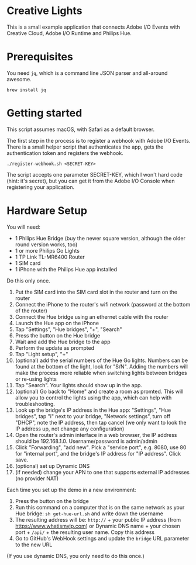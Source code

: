 # Creative Lights

This is a small example application that connects Adobe I/O Events with Creative Cloud, Adobe I/O Runtime and Philips Hue.

# Prerequisites

You need `jq`, which is a command line JSON parser and all-around awesome.

```
brew install jq
```

# Getting started
This script assumes macOS, with Safari as a default browser. 

The first step in the process is to register a webhook with Adobe I/O Events. There is a small helper script that authenticates the app, gets the authentication token and registers the webhook.

```
./register-webhook.sh <SECRET-KEY>
```

The script accepts one parameter SECRET-KEY, which I won't hard code (hint: it's secret), but you can get it from the Adobe I/O Console when registering your application.

# Hardware Setup

You will need:

 - 1 Philips Hue Bridge (buy the newer square version, although the older round version works, too)
 - 1 or more Philips Go Lights
 - 1 TP Link TL-MR6400 Router
 - 1 SIM card
 - 1 iPhone with the Philips Hue app installed
 
Do this only once.
 
1. Put the SIM card into the SIM card slot in the router and turn on the router
2. Connect the iPhone to the router's wifi network (password at the bottom of the router)
3. Connect the Hue bridge using an ethernet cable with the router
4. Launch the Hue app on the iPhone
5. Tap "Settings", "Hue bridges", "+", "Search"
6. Press the button on the Hue bridge
7. Wait and add the Hue bridge to the app
8. Perform the update as prompted
9. Tap "Light setup", "+"
10. (optional) add the serial numbers of the Hue Go lights. Numbers can be found at the bottom of the light, look for "S/N". Adding the numbers will make the process more reliable when switching lights between bridges or re-using lights
11. Tap "Search". Your lights should show up in the app.
12. (optional) Go back to "Home" and create a room as promted. This will allow you to control the lights using the app, which can help with troubleshooting.
13. Look up the bridge's IP address in the Hue app: "Settings", "Hue bridges", tap "i" next to your bridge, "Network settings", turn off "DHCP", note the IP address, then tap cancel (we only want to look the IP address up, not change any configuration)
14. Open the router's admin interface in a web browser, the IP address should be 192.168.1.0. Username/password is admin/admin
15. Click "Forwarding", "add new". Pick a "service port", e.g. 8080, use 80 for "internal port", and the bridge's IP address for "IP address". Click save.
16. (optional) set up Dynamic DNS
17. (if needed) change your APN to one that supports external IP addresses (no provider NAT)

Each time you set up the demo in a new environment:

1. Press the button on the bridge
2. Run this command on a computer that is on the same network as your Hue bridge: `sh get-hue-url.sh` and write down the username
3. The resulting address will be: `http://` + your public IP address (from https://www.whatismyip.com) or Dynamic DNS name + your chosen port + `/api/` + the resulting user name. Copy this address
4. Go to GitHub's WebHook settings and update the `bridge` URL parameter to the new URL

(If you use dynamic DNS, you only need to do this once.)